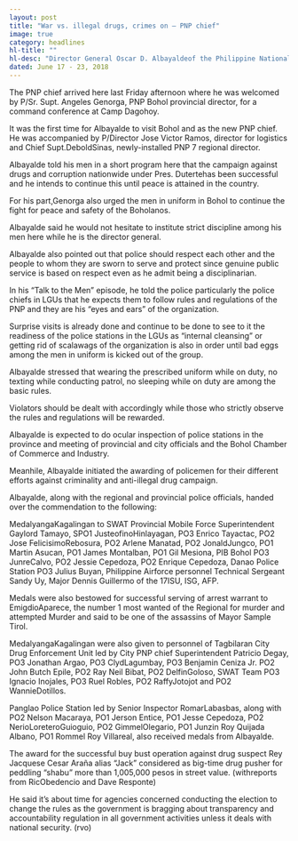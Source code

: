 ```yaml
---
layout: post
title: "War vs. illegal drugs, crimes on – PNP chief"
image: true
category: headlines
hl-title: ""
hl-desc: "Director General Oscar D. Albayaldeof the Philippine National Police (PNP) on Friday said he is firm that the war against illegal drugs, criminality and corruption will continue as he started to institute genuine discipline among his men."
dated: June 17 - 23, 2018
---
```


The PNP chief arrived here last Friday afternoon where he was welcomed by P/Sr. Supt. Angeles Genorga, PNP Bohol provincial director, for a command conference at Camp Dagohoy.

It was the first time for Albayalde to visit Bohol and as the new PNP chief.
He was accompanied by P/Director Jose Victor Ramos, director for logistics and Chief Supt.DeboldSinas, newly-installed PNP 7 regional director.

Albayalde told his men in a short program here that the campaign against drugs and corruption nationwide under Pres. Dutertehas been successful and he intends to continue this until peace is attained in the country.

For his part,Genorga also urged the men in uniform in Bohol to continue the fight for peace and safety of the Boholanos.

Albayalde said he would not hesitate to institute strict discipline among his men here while he is the director general.

Albayalde also pointed out that police should respect each other and the people to whom they are sworn to serve and protect since genuine public service is based on respect even as he admit being a disciplinarian.

In his “Talk to the Men” episode, he told the police particularly the police chiefs in LGUs that he expects them to follow rules and regulations of the PNP and they are his “eyes and ears” of the organization.

Surprise visits is already done and continue to be done to see to it the readiness of the police stations in the LGUs as “internal cleansing” or getting rid of scalawags of the organization is also in order until bad eggs among the men in uniform is kicked out of the group.

Albayalde stressed that wearing the prescribed uniform while on duty, no texting while conducting patrol, no sleeping while on duty are among the basic rules.

Violators should be dealt with accordingly while those who strictly observe the rules and regulations will be rewarded.

Albayalde is expected to do ocular inspection of police stations in the province and meeting of provincial and city officials and the Bohol Chamber of Commerce and Industry.

Meanhile, Albayalde initiated the awarding of policemen for their different efforts against criminality and anti-illegal drug campaign.

Albayalde, along with the regional and provincial police officials, handed over the commendation to the following:

MedalyangaKagalingan to SWAT Provincial Mobile Force Superintendent Gaylord Tamayo, SPO1 JusteofinoHinlayagan, PO3 Enrico Tayactac, PO2 Jose FelicisimoRebosura, PO2 Arlene Manatad, PO2 JonaldJungco, PO1 Martin Asucan, PO1 James Montalban, PO1 Gil Mesiona, PIB Bohol PO3 JunreCalvo, PO2 Jessie Cepedoza, PO2 Enrique Cepedoza, Danao Police Station PO3 Julius Buyan, Philippine Airforce personnel Technical Sergeant Sandy Uy, Major Dennis Guillermo of the 17ISU, ISG, AFP.

Medals were also bestowed for successful serving of arrest warrant to EmigdioAparece, the  number 1 most wanted of the Regional for murder and attempted Murder and said to be one of the assassins of Mayor Sample Tirol.

MedalyangaKagalingan were also given to personnel of Tagbilaran City Drug Enforcement Unit led by City PNP chief Superintendent Patricio Degay, PO3 Jonathan Argao, PO3 ClydLagumbay, PO3 Benjamin Ceniza Jr. PO2 John Butch Epile, PO2 Ray Neil Bibat, PO2 DelfinGoloso, SWAT Team PO3 Ignacio Inojales, PO3 Ruel Robles, PO2 RaffyJotojot and PO2 WannieDotillos.

Panglao Police Station led by Senior Inspector RomarLabasbas, along with PO2 Nelson Macaraya, PO1 Jerson Entice, PO1 Jesse Cepedoza, PO2 NerioLoreteroGuioguio, PO2 GimmelOlegario, PO1 Junzin Roy Quijada Albano, PO1 Rommel Roy Villareal, also received medals from Albayalde.

The award for the successful buy bust operation against drug suspect Rey Jacquese Cesar Araña alias “Jack” considered as big-time drug pusher for peddling “shabu” more than 1,005,000 pesos in street value. (withreports from RicObedencio and Dave Responte)

He said it’s about time for agencies concerned conducting the election to change the rules as the government is bragging about transparency and accountability regulation in all government activities unless it deals with national security. (rvo)

